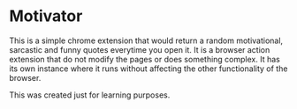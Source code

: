 # Motivator
This is a simple chrome extension that would return a random motivational, sarcastic and funny quotes everytime you open it. It is a browser action extension that do not modify the pages or does something complex. It has its own instance where it runs without affecting the other functionality of the browser.

This was created just for learning purposes.
